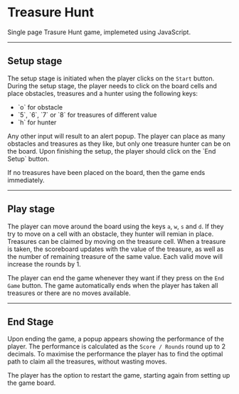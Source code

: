 # Treasure Hunt

Single page Trasure Hunt game, implemeted using JavaScript.

<hr>

## Setup stage
The setup stage is initiated when the player clicks on the `Start` button. During the setup stage, the player needs to click on the board cells and place obstacles, treasures and a hunter using the following keys:
<ul>
    <li>`o` for obstacle</li>
    <li>`5`, `6`, `7` or `8` for treasures of different value</li>
    <li>`h` for hunter</li>
</ul>
Any other input will result to an alert popup. The player can place as many obstacles and treasures as they like, but only one treasure hunter can be on the board. Upon finishing the setup, the player should click on the `End Setup` button.

If no treasures have been placed on the board, then the game ends immediately.

<hr>

## Play stage
The player can move around the board using the keys `a`, `w`, `s` and `d`. If they try to move on a cell with an obstacle, they hunter will remian in place. Treasures can be claimed by moving on the treasure cell. When a treasure is taken, the scoreboard updates with the value of the treasure, as well as the number of remaining treasure of the same value. Each valid move will increase the rounds by 1. 

The player can end the game whenever they want if they press on the `End Game` button. The game automatically ends when the player has taken all treasures or there are no moves available. 

<hr>

## End Stage
Upon ending the game, a popup appears showing the performance of the player. The performance is calculated as the `Score / Rounds` round up to 2 decimals. To maximise the performance the player has to find the optimal path to claim all the treasures, without wasting moves.

The player has the option to restart the game, starting again from setting up the game board.
